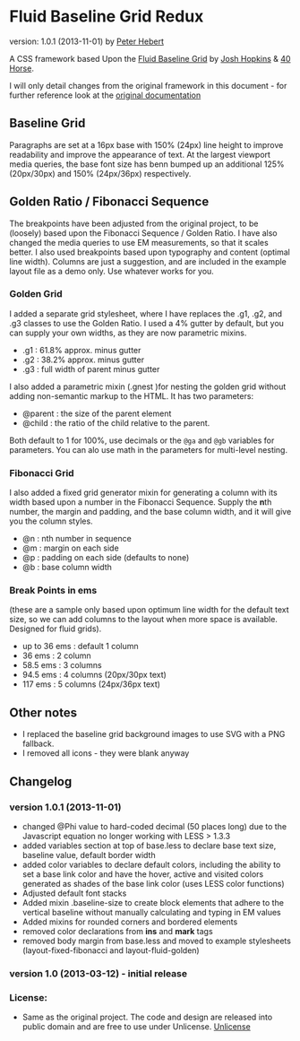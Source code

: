 # Fluid Baseline Grid Redux
version: 1.0.1 (2013-11-01)
by [Peter Hebert](http://peterhebert.com)

A CSS framework based Upon the [Fluid Baseline Grid](http://fluidbaselinegrid.com/) by [Josh Hopkins](http://twitter.com/thedayhascome) & [40 Horse](http://40horse.com/).

I will only detail changes from the original framework in this document - for further reference look at the [original documentation](http://fluidbaselinegrid.com/)

## Baseline Grid
Paragraphs are set at a 16px base with 150% (24px) line height to improve readability and improve the appearance of text. At the largest viewport media queries, the base font size has benn bumped up an additional 125% (20px/30px) and 150% (24px/36px) respectively.

## Golden Ratio / Fibonacci  Sequence
The breakpoints have been adjusted from the original project, to be (loosely) based upon the Fibonacci  Sequence / Golden Ratio. I have also changed the media queries to use EM measurements, so that it scales better. I also used breakpoints based upon typography and content (optimal line width). Columns are just a suggestion, and are included in the example layout file as a demo only. Use whatever works for you.

### Golden Grid
I added a separate grid stylesheet, where I have replaces the .g1, .g2, and .g3 classes to use the Golden Ratio. I used a 4% gutter by default, but you can supply your own widths, as they are now parametric mixins.

* .g1 : 61.8% approx. minus gutter
* .g2 : 38.2% approx. minus gutter
* .g3 : full width of parent minus gutter

I also added a parametric mixin (.gnest )for nesting the golden grid without adding non-semantic markup to the HTML. It has two parameters:

* @parent : the size of the parent element
* @child : the ratio of the child relative to the parent.

Both default to 1 for 100%, use decimals or the `@ga` and `@gb` variables for parameters. You can alo use math in the parameters for multi-level nesting.

### Fibonacci  Grid
I also added a fixed grid generator mixin for generating a column with its width based upon a number in the Fibonacci Sequence. Supply the **n**th number, the margin and padding, and the base column width, and it will give you the column styles.

* @n : nth number in sequence
* @m : margin on each side
* @p : padding on each side (defaults to none)
* @b : base column width


### Break Points in ems
(these are a sample only based upon optimum line width for the default text size, so we can add columns to the layout when more space is available. Designed for fluid grids).

* up to 36 ems : default 1 column
* 36 ems : 2 column
* 58.5 ems : 3 columns
* 94.5 ems : 4 columns (20px/30px text)
* 117 ems : 5 columns (24px/36px text)

## Other notes
* I replaced the baseline grid background images to use SVG with a PNG fallback.
* I removed all icons - they were blank anyway

## Changelog

### version 1.0.1 (2013-11-01)
* changed @Phi value to hard-coded decimal (50 places long) due to the Javascript equation no longer working with LESS > 1.3.3
* added variables section at top of base.less to declare base text size, baseline value, default border width
* added color variables to declare default colors, including the ability to set a base link color and have the hover, active and visited colors generated as shades of the base link color (uses LESS color functions)
* Adjusted default font stacks
* Added mixin .baseline-size to create block elements that adhere to the vertical baseline without manually calculating and typing in EM values
* Added mixins for rounded corners and bordered elements
* removed color declarations from **ins** and **mark** tags
* removed body margin from base.less and moved to example stylesheets (layout-fixed-fibonacci and layout-fluid-golden)

### version 1.0 (2013-03-12) - initial release

### License:
* Same as the original project. The code and design are released into public domain and are free to use under Unlicense. [Unlicense](http://unlicense.org)
